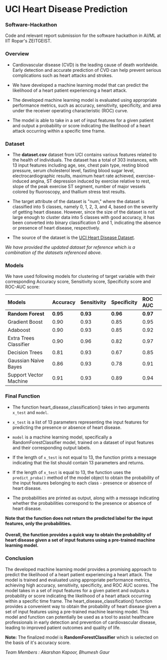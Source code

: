
# UCI Heart Disease Prediction

### Software-Hackathon
Code and relevant report submission for the software hackathon in AI/ML at IIT Ropar's ZEITGEIST.

### Overview
- Cardiovascular disease (CVD) is the leading cause of death worldwide. Early detection and accurate prediction of CVD can help prevent serious complications such as heart attacks and strokes.

- We have developed a machine learning model that can predict the likelihood of a heart patient experiencing a heart attack.

- The developed machine learning model is evaluated using appropriate performance metrics, such as accuracy, sensitivity, specificity, and area under the receiver operating characteristic (ROC) curve.

- The model is able to take in a set of input features for a given patient and output a probability or score indicating the likelihood of a heart attack occurring within a specific time frame.

### Dataset
- The **dataset.csv** dataset from UCI contains various features related to the health of individuals. The dataset has a total of 303 instances, with 13 input features including age, sex, chest pain type, resting blood pressure, serum cholesterol level, fasting blood sugar level, electrocardiographic results, maximum heart rate achieved, exercise-induced angina, ST depression induced by exercise relative to rest, slope of the peak exercise ST segment, number of major vessels colored by fluoroscopy, and thallium stress test results.

- The target attribute of the dataset is "num," where the dataset is classified into 5 classes, namely 0, 1, 2, 3, and 4, based on the severity of getting heart disease. However, since the size of the dataset is not large enough to cluster data into 5 classes with good accuracy, it has been converted into binary classification 0 and 1, indicating the absence or presence of heart disease, respectively.

- The source of the dataset is the [UCI Heart Disease Dataset](https://archive.ics.uci.edu/ml/datasets/heart+Disease).

*We have provided the updated dataset for reference which is a combination of the datasets referenced above.*

### Models

We have used following models for clustering of target variable with their corresponding Accuracy score, Sensitivity score, Specificity score and ROC-AUC score:

| Models            | Accuracy | Sensitivity | Specificity |  ROC AUC |
| :--------------   | :------- | :-------    |:----------  |:-------|
| **Random Forest**    | **0.95** |   **0.93** | **0.96** | **0.97**|
| Gradient Boost    | 0.90 |   0.93  | 0.85 | 0.95|
|Adaboost           | 0.90 |   0.93  | 0.85 | 0.92|
|Extra Trees Classifier| 0.90 | 0.96 | 0.82 | 0.97|
|Decision Trees     | 0.81 | 0.93 | 0.67 | 0.85|
|Gaussian Naive Bayes| 0.86 | 0.93 | 0.78 | 0.91 |
|Support Vector Machine| 0.91 | 0.93 | 0.89 | 0.94 |


### Final Function
- The function heart_disease_classification() takes in two arguments `x_test` and `model`.

- `x_test` is a list of 13 parameters representing the input features for predicting the presence or absence of heart disease.

- `model` is a machine learning model, specifically a RandomForestClassifier model, trained on a dataset of input features and their corresponding output labels.

- If the length of `x_test` is not equal to 13, the function prints a message indicating that the list should contain 13 parameters and returns.

- If the length of `x_test` is equal to 13, the function uses the `predict_proba()` method of the model object to obtain the probability of the input features belonging to each class - presence or absence of heart disease.

- The probabilities are printed as output, along with a message indicating whether the probabilities correspond to the presence or absence of heart disease.

**Note that the function does not return the predicted label for the input features, only the probabilities.**

#### Overall, the function provides a quick way to obtain the probability of heart disease given a set of input features using a pre-trained machine learning model.

### Conclusion
The developed machine learning model provides a promising approach to predict the likelihood of a heart patient experiencing a heart attack. The model is trained and evaluated using appropriate performance metrics, achieving high accuracy, sensitivity, specificity, and ROC AUC scores. The model takes in a set of input features for a given patient and outputs a probability or score indicating the likelihood of a heart attack occurring within a specific time frame. The heart_disease_classification() function provides a convenient way to obtain the probability of heart disease given a set of input features using a pre-trained machine learning model. This model and function can potentially be used as a tool to assist healthcare professionals in early detection and prevention of cardiovascular disease, leading to improved patient outcomes and quality of life.

**Note:** The finalized model is **RandomForestClassifier** which is selected on the basis of it's accuracy score.


*Team Members : Akarshan Kapoor, Bhumesh Gaur*
